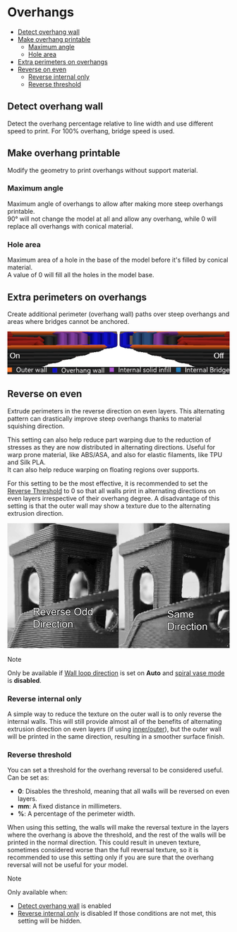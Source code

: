 # Overhangs

- [Detect overhang wall](#detect-overhang-wall)
- [Make overhang printable](#make-overhang-printable)
  - [Maximum angle](#maximum-angle)
  - [Hole area](#hole-area)
- [Extra perimeters on overhangs](#extra-perimeters-on-overhangs)
- [Reverse on even](#reverse-on-even)
  - [Reverse internal only](#reverse-internal-only)
  - [Reverse threshold](#reverse-threshold)

## Detect overhang wall

Detect the overhang percentage relative to line width and use different speed to print. For 100% overhang, bridge speed is used.

## Make overhang printable

Modify the geometry to print overhangs without support material.

### Maximum angle

Maximum angle of overhangs to allow after making more steep overhangs printable.  
90° will not change the model at all and allow any overhang, while 0 will replace all overhangs with conical material.

### Hole area

Maximum area of a hole in the base of the model before it's filled by conical material.  
A value of 0 will fill all the holes in the model base.

## Extra perimeters on overhangs

Create additional perimeter (overhang wall) paths over steep overhangs and areas where bridges cannot be anchored.

![extra-perimeters-on-overhangs](https://github.com/SoftFever/OrcaSlicer/blob/main/doc/images/overhangs/extra-perimeters-on-overhangs.png?raw=true)

## Reverse on even

Extrude perimeters in the reverse direction on even layers. This alternating pattern can drastically improve steep overhangs thanks to material squishing direction.

This setting can also help reduce part warping due to the reduction of stresses as they are now distributed in alternating directions. Useful for warp prone material, like ABS/ASA, and also for elastic filaments, like TPU and Silk PLA.  
It can also help reduce warping on floating regions over supports.

For this setting to be the most effective, it is recommended to set the [Reverse Threshold](#reverse-threshold) to 0 so that all walls print in alternating directions on even layers irrespective of their overhang degree.
A disadvantage of this setting is that the outer wall may show a texture due to the alternating extrusion direction.

![reverse-odd-texture](https://github.com/SoftFever/OrcaSlicer/blob/main/doc/images/Precision/reverse-odd-texture.png?raw=true)

> [!NOTE]
> Only be available if [Wall loop direction](quality_settings_wall_and_surfaces#wall-loop-direction) is set on **Auto** and [spiral vase mode](others_settings_special_mode#spiral-vase) is **disabled**.

### Reverse internal only

A simple way to reduce the texture on the outer wall is to only reverse the internal walls.
This will still provide almost all of the benefits of alternating extrusion direction on even layers (if using [inner/outer](quality_settings_wall_and_surfaces#innerouter)), but the outer wall will be printed in the same direction, resulting in a smoother surface finish.

### Reverse threshold

You can set a threshold for the overhang reversal to be considered useful.
Can be set as:

- **0**: Disables the threshold, meaning that all walls will be reversed on even layers.
- **mm**: A fixed distance in millimeters.
- **%**: A percentage of the perimeter width.

When using this setting, the walls will make the reversal texture in the layers where the overhang is above the threshold, and the rest of the walls will be printed in the normal direction.
This could result in uneven texture, sometimes considered worse than the full reversal texture, so it is recommended to use this setting only if you are sure that the overhang reversal will not be useful for your model.

> [!NOTE]
> Only available when:
> - [Detect overhang wall](#detect-overhang-wall) is enabled 
> - [Reverse internal only](#reverse-internal-only) is disabled
> If those conditions are not met, this setting will be hidden.
